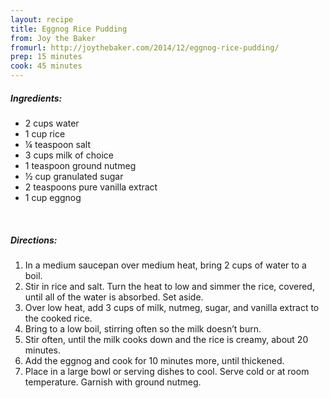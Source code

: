 ```yaml
---
layout: recipe
title: Eggnog Rice Pudding
from: Joy the Baker
fromurl: http://joythebaker.com/2014/12/eggnog-rice-pudding/
prep: 15 minutes
cook: 45 minutes
---
```


##### Ingredients:

* 2 cups water
* 1 cup rice
* ¼ teaspoon salt
* 3 cups milk of choice
* 1 teaspoon ground nutmeg
* ½ cup granulated sugar
* 2 teaspoons pure vanilla extract
* 1 cup eggnog

<br>

##### Directions:

1. In a medium saucepan over medium heat, bring 2 cups of water to a boil. 
2. Stir in rice and salt. Turn the heat to low and simmer the rice, covered, until all of the water is absorbed. Set aside.
3. Over low heat, add 3 cups of milk, nutmeg, sugar, and vanilla extract to the cooked rice. 
4. Bring to a low boil, stirring often so the milk doesn’t burn. 
5. Stir often, until the milk cooks down and the rice is creamy, about 20 minutes. 
6. Add the eggnog and cook for 10 minutes more, until thickened. 
7. Place in a large bowl or serving dishes to cool. Serve cold or at room temperature. Garnish with ground nutmeg.
